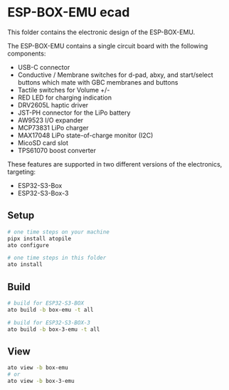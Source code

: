 # ESP-BOX-EMU ecad

This folder contains the electronic design of the ESP-BOX-EMU.

The ESP-BOX-EMU contains a single circuit board with the following components:
- USB-C connector
- Conductive / Membrane switches for d-pad, abxy, and start/select buttons which mate with GBC membranes and buttons
- Tactile switches for Volume +/-
- RED LED for charging indication
- DRV2605L haptic driver
- JST-PH connector for the LiPo battery
- AW9523 I/O expander
- MCP73831 LiPo charger
- MAX17048 LiPo state-of-charge monitor (I2C)
- MicoSD card slot
- TPS61070 boost converter

These features are supported in two different versions of the electronics, targeting:
- ESP32-S3-Box
- ESP32-S3-Box-3

## Setup

``` sh
# one time steps on your machine
pipx install atopile
ato configure

# one time steps in this folder
ato install
```

## Build

``` sh
# build for ESP32-S3-BOX
ato build -b box-emu -t all

# build for ESP32-S3-BOX-3
ato build -b box-3-emu -t all
```

## View

``` sh
ato view -b box-emu
# or
ato view -b box-3-emu 
```
